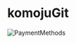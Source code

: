 # komojuGit
![PaymentMethods](https://user-images.githubusercontent.com/85248277/229726141-57f82113-3bc8-4f2d-83a7-f635b9760ced.PNG)
